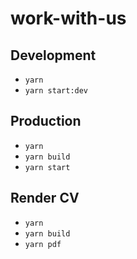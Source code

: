 # work-with-us

## Development
 - `yarn`
 - `yarn start:dev`

## Production
 - `yarn`
 - `yarn build`
 - `yarn start`

## Render CV
 - `yarn`
 - `yarn build`
 - `yarn pdf`
